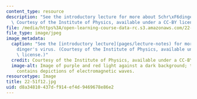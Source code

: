 ```yaml
---
content_type: resource
description: "See the introductory lecture for more about Schr\xF6dinger's virus.\
  \ Courtesy of the Institute of Physics, available under a CC-BY license."
file: /media/https%3A/open-learning-course-data-rc.s3.amazonaws.com/22-51-quantum-theory-of-radiation-interactions-fall-2012/d8a34810437df914ef4d9469678e86e2_22-51f12.jpg
file_type: image/jpeg
image_metadata:
  caption: "See the [introductory lecture](pages/lecture-notes) for more about Schr\xF6\
    dinger's virus. (Courtesy of the Institute of Physics, available under a CC-BY\
    \ license.)"
  credit: Courtesy of the Institute of Physics, available under a CC-BY license.
  image-alt: Image of purple and red light against a dark background; the purple light
    contains depictions of electromagnetic waves.
resourcetype: Image
title: 22-51f12.jpg
uid: d8a34810-437d-f914-ef4d-9469678e86e2
---
```

